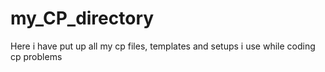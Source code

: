 # my_CP_directory
Here i have put up all my cp files, templates and setups i use while coding cp problems
